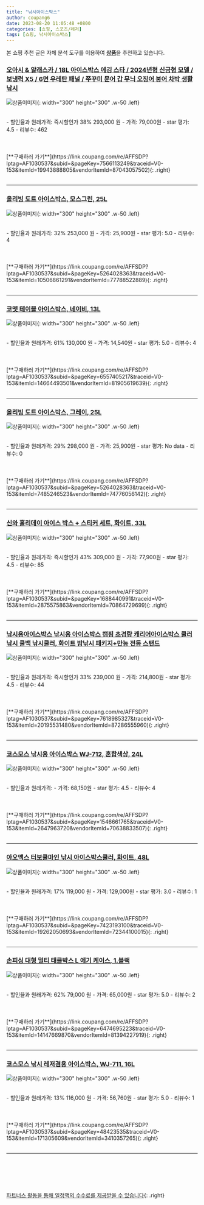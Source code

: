 ```yaml
---
title: "낚시아이스박스"
author: coupang6
date: 2023-08-20 11:05:48 +0800
categories: [쇼핑, 스포츠/레저]
tags: [쇼핑, 낚시아이스박스]
---
```


본 쇼핑 추천 글은 자체 분석 도구를 이용하여 [**상품**](https://link.coupang.com/a/bao1ui)을 추천하고 있습니다.

### [오아시 & 알래스카 / 18L 아이스박스 에깅 스타 / 2024년형 신금형 모델 / 보냉력 X5 / 6면 우레탄 패널 / 쭈꾸미 문어 갑 무늬 오징어 붕어 차박 생활 낚시](https://link.coupang.com/re/AFFSDP?lptag=AF1030537&subid=&pageKey=7566113249&traceid=V0-153&itemId=19943888805&vendorItemId=87043057502)

![상품이미지](https://thumbnail9.coupangcdn.com/thumbnails/remote/230x230ex/image/vendor_inventory/09a2/48f08e0f926c341564c04014cf1869bd5b7fb1ac904f7d1d2ea5b030e769.jpg){: width="300" height="300" .w-50 .left}


<br>
- 할인율과 원래가격: 즉시할인가 38%  293,000   원
- 가격: 79,000원
- star 평가: 4.5
- 리뷰수: 462
<br>
<br>
<br>
<br>
[**구매하러 가기**](https://link.coupang.com/re/AFFSDP?lptag=AF1030537&subid=&pageKey=7566113249&traceid=V0-153&itemId=19943888805&vendorItemId=87043057502){: .right}
<br>
<br>

---

### [올리빙 도트 아이스박스, 모스그린, 25L](https://link.coupang.com/re/AFFSDP?lptag=AF1030537&subid=&pageKey=5264028363&traceid=V0-153&itemId=10506861291&vendorItemId=77788522889)

![상품이미지](https://thumbnail9.coupangcdn.com/thumbnails/remote/230x230ex/image/retail/images/1149107850173514-055ed93f-f2b3-457f-abfb-20a20498fc46.jpg){: width="300" height="300" .w-50 .left}


<br>
- 할인율과 원래가격: 32%  253,000   원
- 가격: 25,900원
- star 평가: 5.0
- 리뷰수: 4
<br>
<br>
<br>
<br>
[**구매하러 가기**](https://link.coupang.com/re/AFFSDP?lptag=AF1030537&subid=&pageKey=5264028363&traceid=V0-153&itemId=10506861291&vendorItemId=77788522889){: .right}
<br>
<br>

---

### [코멧 테이블 아이스박스, 네이비, 13L](https://link.coupang.com/re/AFFSDP?lptag=AF1030537&subid=&pageKey=6557405217&traceid=V0-153&itemId=14664493501&vendorItemId=81905619639)

![상품이미지](https://thumbnail6.coupangcdn.com/thumbnails/remote/230x230ex/image/retail/images/8230524398812609-a7bf519a-7d9a-4669-a433-6f6e53c1a4e6.jpg){: width="300" height="300" .w-50 .left}


<br>
- 할인율과 원래가격: 61%  130,000   원
- 가격: 14,540원
- star 평가: 5.0
- 리뷰수: 4
<br>
<br>
<br>
<br>
[**구매하러 가기**](https://link.coupang.com/re/AFFSDP?lptag=AF1030537&subid=&pageKey=6557405217&traceid=V0-153&itemId=14664493501&vendorItemId=81905619639){: .right}
<br>
<br>

---

### [올리빙 도트 아이스박스, 그레이, 25L](https://link.coupang.com/re/AFFSDP?lptag=AF1030537&subid=&pageKey=5264028363&traceid=V0-153&itemId=7485246523&vendorItemId=74776056142)

![상품이미지](https://thumbnail6.coupangcdn.com/thumbnails/remote/230x230ex/image/retail/images/3654645252093534-b4fb73f6-5e73-42a8-9e5a-f13d6da70fc2.jpg){: width="300" height="300" .w-50 .left}


<br>
- 할인율과 원래가격: 29%  298,000   원
- 가격: 25,900원
- star 평가: No data
- 리뷰수: 0
<br>
<br>
<br>
<br>
[**구매하러 가기**](https://link.coupang.com/re/AFFSDP?lptag=AF1030537&subid=&pageKey=5264028363&traceid=V0-153&itemId=7485246523&vendorItemId=74776056142){: .right}
<br>
<br>

---

### [신와 홀리데이 아이스 박스 + 스티커 세트, 화이트, 33L](https://link.coupang.com/re/AFFSDP?lptag=AF1030537&subid=&pageKey=1688440991&traceid=V0-153&itemId=2875575863&vendorItemId=70864729699)

![상품이미지](https://thumbnail8.coupangcdn.com/thumbnails/remote/230x230ex/image/retail/images/6599319217455613-df0c1d6e-77d4-4528-9e25-9ea4a78adb66.jpg){: width="300" height="300" .w-50 .left}


<br>
- 할인율과 원래가격: 즉시할인가 43%  309,000   원
- 가격: 77,900원
- star 평가: 4.5
- 리뷰수: 85
<br>
<br>
<br>
<br>
[**구매하러 가기**](https://link.coupang.com/re/AFFSDP?lptag=AF1030537&subid=&pageKey=1688440991&traceid=V0-153&itemId=2875575863&vendorItemId=70864729699){: .right}
<br>
<br>

---

### [낚시용아이스박스 낚시용 아이스박스 캠핑 초경량 캐리어아이스박스 쿨러 낚시 쿨백 낚시쿨러, 화이트 밤낚시 패키지+만능 전등 스탠드](https://link.coupang.com/re/AFFSDP?lptag=AF1030537&subid=&pageKey=7618985327&traceid=V0-153&itemId=20195531480&vendorItemId=87286555960)

![상품이미지](https://thumbnail7.coupangcdn.com/thumbnails/remote/230x230ex/image/vendor_inventory/59b4/c06bc9e42257f64558d77bfbcc4ec03f1974607e27743f5ad241f35a6754.jpg){: width="300" height="300" .w-50 .left}


<br>
- 할인율과 원래가격: 즉시할인가 33%  239,000   원
- 가격: 214,800원
- star 평가: 4.5
- 리뷰수: 44
<br>
<br>
<br>
<br>
[**구매하러 가기**](https://link.coupang.com/re/AFFSDP?lptag=AF1030537&subid=&pageKey=7618985327&traceid=V0-153&itemId=20195531480&vendorItemId=87286555960){: .right}
<br>
<br>

---

### [코스모스 낚시용 아이스박스 WJ-712, 혼합색상, 24L](https://link.coupang.com/re/AFFSDP?lptag=AF1030537&subid=&pageKey=1546661765&traceid=V0-153&itemId=2647963720&vendorItemId=70638833507)

![상품이미지](https://thumbnail7.coupangcdn.com/thumbnails/remote/230x230ex/image/retail/images/4330858348569667-49c44234-de9e-4c3d-b4ec-cdcd0a8d08e8.jpg){: width="300" height="300" .w-50 .left}


<br>
- 할인율과 원래가격: 
- 가격: 68,150원
- star 평가: 4.5
- 리뷰수: 4
<br>
<br>
<br>
<br>
[**구매하러 가기**](https://link.coupang.com/re/AFFSDP?lptag=AF1030537&subid=&pageKey=1546661765&traceid=V0-153&itemId=2647963720&vendorItemId=70638833507){: .right}
<br>
<br>

---

### [아오맥스 터보쿨마인 낚시 아이스박스쿨러, 화이트, 48L](https://link.coupang.com/re/AFFSDP?lptag=AF1030537&subid=&pageKey=7423193100&traceid=V0-153&itemId=19262050693&vendorItemId=72344100015)

![상품이미지](https://thumbnail10.coupangcdn.com/thumbnails/remote/230x230ex/image/retail/images/2355308706025351-c07fe1b4-3ee6-458f-a821-b3efc5a963d2.jpg){: width="300" height="300" .w-50 .left}


<br>
- 할인율과 원래가격: 17%  119,000   원
- 가격: 129,000원
- star 평가: 3.0
- 리뷰수: 1
<br>
<br>
<br>
<br>
[**구매하러 가기**](https://link.coupang.com/re/AFFSDP?lptag=AF1030537&subid=&pageKey=7423193100&traceid=V0-153&itemId=19262050693&vendorItemId=72344100015){: .right}
<br>
<br>

---

### [손피싱 대형 멀티 태클박스 L 에기 케이스, 1.블랙](https://link.coupang.com/re/AFFSDP?lptag=AF1030537&subid=&pageKey=6474695223&traceid=V0-153&itemId=14147669870&vendorItemId=81394227919)

![상품이미지](https://thumbnail8.coupangcdn.com/thumbnails/remote/230x230ex/image/vendor_inventory/0fe2/3c8cae7d5c9e902fe5ec7c578b4daa31b8734777b401631e29a5a570b7d7.jpg){: width="300" height="300" .w-50 .left}


<br>
- 할인율과 원래가격: 62%  79,000   원
- 가격: 65,000원
- star 평가: 5.0
- 리뷰수: 2
<br>
<br>
<br>
<br>
[**구매하러 가기**](https://link.coupang.com/re/AFFSDP?lptag=AF1030537&subid=&pageKey=6474695223&traceid=V0-153&itemId=14147669870&vendorItemId=81394227919){: .right}
<br>
<br>

---

### [코스모스 낚시 레저겸용 아이스박스, WJ-711, 16L](https://link.coupang.com/re/AFFSDP?lptag=AF1030537&subid=&pageKey=48423535&traceid=V0-153&itemId=171305609&vendorItemId=3410357265)

![상품이미지](https://thumbnail6.coupangcdn.com/thumbnails/remote/230x230ex/image/retail/images/2017/11/20/12/8/0890ffba-beac-416e-9ff6-35f48ac74e62.jpg){: width="300" height="300" .w-50 .left}


<br>
- 할인율과 원래가격: 13%  116,000   원
- 가격: 56,760원
- star 평가: 5.0
- 리뷰수: 1
<br>
<br>
<br>
<br>
[**구매하러 가기**](https://link.coupang.com/re/AFFSDP?lptag=AF1030537&subid=&pageKey=48423535&traceid=V0-153&itemId=171305609&vendorItemId=3410357265){: .right}
<br>
<br>

---
<br><br><br><br><br> [파트너스 활동을 통해 일정액의 수수료를 제공받을 수 있습니다](https://link.coupang.com/a/bao1ui){: .right}